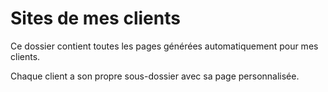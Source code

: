 # Sites de mes clients

Ce dossier contient toutes les pages générées automatiquement pour mes clients.

Chaque client a son propre sous-dossier avec sa page personnalisée.

